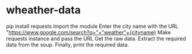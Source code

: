 # wheather-data
pip install requests
Import the module
Enter the city name with the URL
  "https://www.google.com/search?q="+"weather"+{cityname}
Make requests instance and pass the URL
Get the raw data.
Extract the required data from the soup.
Finally, print the required data.
